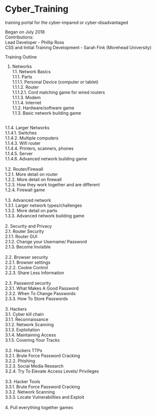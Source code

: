 # Cyber_Training
training portal for the cyber-impared or cyber-disadvantaged <br>

Began on July 2018 <br>
Contributions:<br>
Lead Developer - Phillip Ross<br>
CSS and Initial Training Development - Sarah Fink (Morehead University)<br>

Training Outline
<br>
1.	Networks <br>
1.1.	Network Basics <br>
1.1.1.	Parts <br>
1.1.1.1.	Personal Device (computer or tablet)<br>
1.1.1.2.	Router<br>
1.1.1.2.1.	Cord matching game for wired routers <br>
1.1.1.3.	Modem <br>
1.1.1.4.	Internet <br>
1.1.2.	Hardware/software game <br>
1.1.3.	Basic network building game<br>
<br>
1.1.4.	Larger Networks <br>
1.1.4.1.	Switches <br>
1.1.4.2.	Multiple computers<br>
1.1.4.3.	Wifi router<br>
1.1.4.4.	Printers, scanners, phones<br>
1.1.4.5.	Server<br>
1.1.4.6.	Advanced network building game <br>
<br>
1.2.	Router/Firewall <br>
1.2.1.	More detail on router<br>
1.2.2.	More detail on firewall<br>
1.2.3.	How they work together and are different<br> 
1.2.4.	Firewall game <br>
<br>
1.3.	Advanced network<br>
1.3.1.	Larger network types/challenges<br>
1.3.2.	More detail on parts <br>
1.3.3.	Advanced network building game <br>
<br>
2.	Security and Privacy<br>
2.1.	Router Security <br>
2.1.1.	Router GUI<br>
2.1.2.	Change your Username/ Password<br>
2.1.3.	Become Invisible<br>
<br>
2.2.	Browser security <br>
2.2.1.	Browser settings<br>
2.2.2.	Cookie Control<br>
2.2.3.	Share Less Information<br>
<br>
2.3.	Password security <br>
2.3.1.	What Makes A Good Password<br>
2.3.2.	When To Change Passwords<br>
2.3.3.	How To Store Passwords<br>
<br>
3.	Hackers <br>
3.1.	Cyber kill chain <br>
3.1.1.	Reconnaissance<br>
3.1.2.	Network Scanning<br>
3.1.3.	Exploitation<br>
3.1.4.	Maintaining Access<br>
3.1.5.	Covering Your Tracks<br>
<br>
3.2.	Hackers TTPs<br>
3.2.1.	Brute Force Password Cracking<br>
3.2.2.	Phishing<br>
3.2.3.	Social Media Research<br>
3.2.4.	Try To Elevate Access Levels/ Privileges<br>
<br>
3.3.	Hacker Tools<br>
3.3.1.	Brute Force Password Cracking<br>
3.3.2.	Network Scanning<br>
3.3.3.	Locate Vulnerabilities and Exploit<br>
<br>
4.	Pull everything together games<br>

